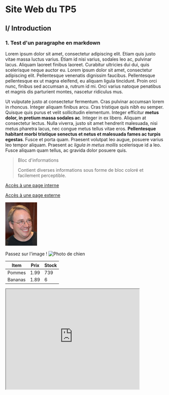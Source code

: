 # Site Web du TP5

## I/ Introduction

### 1. Test d'un paragraphe en markdown

  Lorem ipsum dolor sit amet, consectetur adipiscing elit. Etiam quis justo vitae massa luctus varius. Etiam id nisi varius, sodales leo ac, pulvinar lacus. Aliquam laoreet finibus laoreet. Curabitur ultricies dui dui, quis scelerisque neque auctor eu. Lorem ipsum dolor sit amet, consectetur adipiscing elit. Pellentesque venenatis dignissim faucibus. Pellentesque pellentesque ex ut magna eleifend, eu aliquam ligula tincidunt. Proin orci nunc, finibus sed accumsan a, rutrum id mi. Orci varius natoque penatibus et magnis dis parturient montes, nascetur ridiculus mus.
   
  Ut vulputate justo at consectetur fermentum. Cras pulvinar accumsan lorem in rhoncus. Integer aliquam finibus arcu. Cras tristique quis nibh eu semper. Quisque quis purus et velit sollicitudin elementum. Integer efficitur **metus dolor, in pretium massa sodales ac**. Integer in ex libero. Aliquam at consectetur lectus. Nulla viverra, justo sit amet hendrerit malesuada, nisi metus pharetra lacus, nec congue metus tellus vitae eros. **Pellentesque habitant morbi tristique senectus et netus et malesuada fames ac turpis egestas**. Fusce et porta quam. Praesent volutpat leo augue, posuere varius leo tempor aliquam. Praesent ac *ligula in metus mollis* scelerisque id a leo. Fusce aliquam quam tellus, ac gravida dolor posuere quis.
    
     
> Bloc d'informations
>
> Contient diverses informations sous forme de bloc coloré et facilement perceptible.
   

[Accès à une page interne](https://pastequecarre.github.io/tp5/)
   
[Accès à une page externe](https://en.wikipedia.org/wiki/Linus_Torvalds)

<img src="./images/linus.jpeg" width="100" alt="photo de Linus, créateur de Linux" caption="Photo de Linus">
  
Passez sur l'image !
![Photo de chien](https://img.20mn.fr/NoQBW3SwTxy_laVhOMBH5ik/1200x768_les-chiens-de-race-rottweiller "Chien trop mignon")

| Item      | Prix     | Stock    |
| --------- | -------- | -------- |
| Pommes    | 1.99     | 739      |
| Bananas   | 1.89     | 6        |


<iframe width="420" height="315" src="https://www.youtube.com/watch?v=tgbNymZ7vqY"> </iframe>
